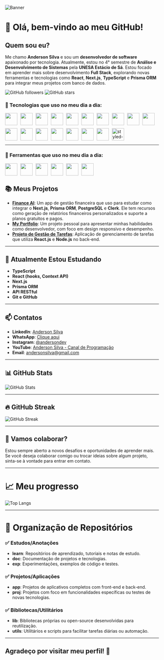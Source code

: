 ![Banner](https://github.com/Anderson-Silva1/assets/blob/main/banner.jpg)

# 👋 Olá, bem-vindo ao meu GitHub!

## Quem sou eu?

Me chamo **Anderson Silva** e sou um **desenvolvedor de software** apaixonado por tecnologia. Atualmente, estou no 4° semestre de **Análise e Desenvolvimento de Sistemas** pela **UNESA Estácio de Sá**. Estou focado em aprender mais sobre desenvolvimento **Full Stack**, explorando novas ferramentas e tecnologias como **React**, **Next.js**, **TypeScript** e **Prisma ORM** para integrar meus projetos com banco de dados.

![GitHub followers](https://img.shields.io/github/followers/Anderson-Silva1?style=social)
![GitHub stars](https://img.shields.io/github/stars/Anderson-Silva1?style=social)

### 🚀 Tecnologias que uso no meu dia a dia:

<div style="display: flex; flex-wrap: wrap; gap: 10px;">
  <img src="https://cdn.jsdelivr.net/gh/devicons/devicon@latest/icons/react/react-original.svg" height="40"/>  
  <img src="https://cdn.jsdelivr.net/gh/devicons/devicon@latest/icons/typescript/typescript-original.svg" height="40"/>          
  <img src="https://cdn.jsdelivr.net/gh/devicons/devicon@latest/icons/javascript/javascript-original.svg" height="40"/>
  <img src="https://cdn.jsdelivr.net/gh/devicons/devicon@latest/icons/python/python-original.svg" height="40"/>
  <img src="https://cdn.jsdelivr.net/gh/devicons/devicon@latest/icons/nodejs/nodejs-original.svg" height="40"/>
  <img src="https://cdn.jsdelivr.net/gh/devicons/devicon@latest/icons/nextjs/nextjs-original.svg" height="40"/>
  <img src="https://cdn.jsdelivr.net/gh/devicons/devicon@latest/icons/vitejs/vitejs-original.svg" height="40"/>
  <img src="https://cdn.jsdelivr.net/gh/devicons/devicon@latest/icons/html5/html5-original.svg" height="40"/>
  <img src="https://cdn.jsdelivr.net/gh/devicons/devicon@latest/icons/css3/css3-original.svg" height="40"/>  
  <img src="https://cdn.jsdelivr.net/gh/devicons/devicon@latest/icons/tailwindcss/tailwindcss-original.svg" height="40"/>
  <img src="https://cdn.jsdelivr.net/gh/devicons/devicon@latest/icons/sass/sass-original.svg" height="40"/>
  <img src="https://cdn.jsdelivr.net/gh/devicons/devicon@latest/icons/git/git-original.svg" height="40"/>
  <img src="https://cdn.jsdelivr.net/gh/devicons/devicon@latest/icons/bootstrap/bootstrap-original.svg" height="40"/>
  <img src="https://cdn.jsdelivr.net/gh/devicons/devicon@latest/icons/sqlite/sqlite-original.svg" height="40"/>
  <img src="https://cdn.jsdelivr.net/gh/devicons/devicon@latest/icons/postgresql/postgresql-original.svg" height="40"/>  
  <img src="https://cdn.jsdelivr.net/gh/devicons/devicon@latest/icons/prisma/prisma-original.svg" height="40"/>
  <img src="https://img.shields.io/badge/styled--components-DB7093?logo=styled-components&logoColor=white&style=for-the-badge" height="40"/>
  <img src="https://styled-components.com/logo.png" height="40" alt="styled-components logo"/>
</div>

---

### 🚀 Ferramentas que uso no meu dia a dia:

<div style="display: flex; flex-wrap: wrap; gap: 10px;">
  <img src="https://cdn.jsdelivr.net/gh/devicons/devicon@latest/icons/vscode/vscode-original.svg" height="40" />
  <img src="https://cdn.jsdelivr.net/gh/devicons/devicon@latest/icons/npm/npm-original-wordmark.svg" height="40"/>
  <img src="https://cdn.jsdelivr.net/gh/devicons/devicon@latest/icons/yarn/yarn-original.svg" height="40"/>
  <img src="https://cdn.jsdelivr.net/gh/devicons/devicon@latest/icons/insomnia/insomnia-original.svg" height="40"/>
  <img src="https://cdn.jsdelivr.net/gh/devicons/devicon@latest/icons/figma/figma-original.svg" height="40"/>
  <img src="https://cdn.jsdelivr.net/gh/devicons/devicon@latest/icons/vercel/vercel-original.svg" height="40"/>
</div>

## 📚 Meus Projetos

- **[Finance AI](https://github.com/Anderson-Silva1/finance-ai)**: Um app de gestão financeira que uso para estudar como integrar o **Next.js**, **Prisma ORM**, **PostgreSQL** e **Clerk**. Ele tem recursos como geração de relatórios financeiros personalizados e suporte a planos gratuitos e pagos.
- **[My Portfolio](https://github.com/Anderson-Silva1/portfolio)**: Um projeto pessoal para apresentar minhas habilidades como desenvolvedor, com foco em design responsivo e desempenho.
- **[Projeto de Gestão de Tarefas](https://github.com/Anderson-Silva1/task-manager)**: Aplicação de gerenciamento de tarefas que utiliza **React.js** e **Node.js** no back-end.

---

## 🌱 Atualmente Estou Estudando

- **TypeScript**
- **React (hooks, Context API)**
- **Next.js**
- **Prisma ORM**
- **API RESTful**
- **Git e GitHub**

---

## 📫 Contatos

- **LinkedIn**: [Anderson Silva](https://www.linkedin.com/in/anderson-silva)
- **WhatsApp**: [Clique aqui](https://wa.me/559XXXXXXXXX)
- **Instagram**: [@andersondev](https://www.instagram.com/andersondev)
- **YouTube**: [Anderson Silva - Canal de Programação](https://www.youtube.com/channel/UCXXXXXXX)
- **Email**: andersonsilva@gmail.com

---

## 📊 GitHub Stats

![GitHub Stats](https://github-readme-stats.vercel.app/api?username=Anderson-Silva1&show_icons=true&hide_title=true&hide=prs&count_private=true&theme=radical)

---

## 🔥 GitHub Streak

![GitHub Streak](https://github-readme-streak-stats.herokuapp.com/?user=Anderson-Silva1&theme=radical)


---

## 🤝 Vamos colaborar?

Estou sempre aberto a novos desafios e oportunidades de aprender mais. Se você deseja colaborar comigo ou trocar ideias sobre algum projeto, sinta-se à vontade para entrar em contato.

---

# 📈 Meu progresso

![Top Langs](https://github-readme-stats.vercel.app/api/top-langs/?username=Anderson-Silva1&layout=compact&theme=radical)

---

# 📁 Organização de Repositórios

### ✅ Estudos/Anotações

- **learn**: Repositórios de aprendizado, tutoriais e notas de estudo.
- **doc**: Documentação de projetos e tecnologias.
- **exp**: Experimentações, exemplos de código e testes.

### ✅ Projetos/Aplicações

- **app**: Projetos de aplicativos completos com front-end e back-end.
- **proj**: Projetos com foco em funcionalidades específicas ou testes de novas tecnologias.

### ✅ Bibliotecas/Utilitários

- **lib**: Bibliotecas próprias ou open-source desenvolvidas para reutilização.
- **utils**: Utilitários e scripts para facilitar tarefas diárias ou automação.

---

## Agradeço por visitar meu perfil! 🚀



